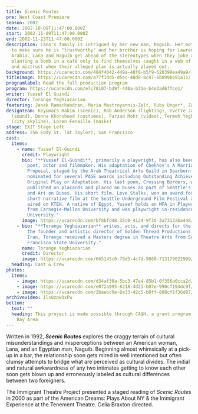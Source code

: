 ```yaml
---
title: Scenic Routes
pre: West Coast Premiere
season: 2002
date: 2002-10-09T11:47:00.000Z
start: 2002-11-09T11:47:00.000Z
end: 2002-11-23T11:47:00.000Z
description: Lana's family is intrigued by her new man, Naguib. Her mother wants
  to make sure he is "trustworthy" and her brother is hoping for Lawrence of
  Arabia. Lana and Naguib get ahead of the stereotypes when they joke about
  planting a bomb in a café only to find themselves caught in a web of deception
  and mistrust when their alleged plan is actually played out.
background: https://ucarecdn.com/484f4042-449a-48f8-b5f9-620399ea49a9/-/crop/1935x1016/0,0/-/preview/
titleimage: https://ucarecdn.com/a77f1dd5-d5ec-48d8-8c47-6b099b691a11/
programlabel: Read the full production program
program: https://ucarecdn.com/e7c78107-bd9f-440a-b31e-b4e3ad6ffce1/
writer: Yussef El Guindi
director: Torange Yeghiazarian
featuring: Janak Ramachandran, Maria Mastroyannis-Zalt, Ruby Unger*, Zachary Link
designteam: Keyumars Hakim (scenic), Rob Anderson (lighting), Yvette Jackson
  (sound), Donna Khorsheed (costumes), Farzad Mohr (video), Termeh Yeghiazarian
  (city skyline), Loren Fenaille (masks)
stage: EXIT Stage Left
address: 256 Eddy St. (at Taylor), San Francisco
cast:
  items:
    - name: Yussef El-Guindi
      credit: Playwright
      bio: "**Yussef El-Guindi**, primarily a playwright, has also been active as a
        poet, actor and filmmaker. His adaptation of Chekhov's A Marriage
        Proposal, staged by the Arab Theatrical Arts Guild in Dearborn MI, was
        nominated for several PAGE awards including Outstanding Achievement in
        Original Play or Adaptation. His last poem, Crossing Borders, was
        published on placards and placed on buses as part of Seattle's Poetry
        and Art on Buses. His short film, Love Stalks, won an award for best
        short narrative film at the Seattle Underground Film Festival and was
        aired on KTEH. A native of Egypt, Yussef holds an MFA in Playwriting
        from Carnegie-Mellon University and was playwright in-residence at Duke
        University."
      image: https://ucarecdn.com/bf8bfd48-35c0-4124-9f3d-3a7312aba448/
    - bio: "**Torange Yeghiazarian** writes, acts, and directs for the theatre. She is
        the founder and artistic director of Golden Thread Productions. Born in
        Iran, Torange received a Masters degree in Theatre Arts from San
        Francisco State University."
      name: Torange Yeghiazarian
      credit: Director
      image: https://ucarecdn.com/665145c0-79d5-4c7d-9880-713179022999/
  heading: Cast & Crew
photos:
  items:
    - image: https://ucarecdn.com/d34af30a-5bc3-47e4-85b1-0f356a0cca2d/
    - image: https://ucarecdn.com/e072a995-8218-4d21-b07e-990cf194dc9f/
    - image: https://ucarecdn.com/2baebc0e-8a33-42c5-b0ff-888cf1f36d87/
archivevideo: Ils8zpw3xPw
bottom:
  text: ""
  heading: This project is made possible through CA$H, a grant program pf Theatre
    Bay Area
---
```

Written in 1992, ***Scenic Routes*** explores the craggy terrain of cultural misunderstandings and misperceptions between an American woman, Lana, and an Egyptian man, Naguib. Beginning almost whimsically at a pick-up in a bar, the relationship soon gets mired in well intentioned but often clumsy attempts to bridge what are perceived as cultural divides. The initial and natural awkwardness of any two intimates getting to know each other soon gets blown up and erroneously labeled as cultural differences between two foreigners.

The Immigrant Theatre Project presented a staged reading of *Scenic* *Routes* in 2000 as part of the American Dreams: Plays About NY & the Immigrant Experience at the Tenement Theatre. Celia Braxton directed.